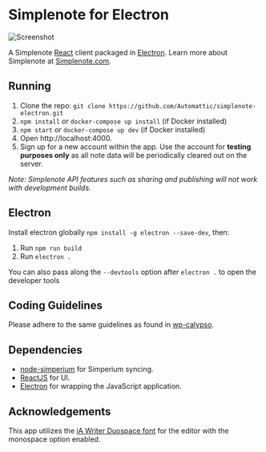 # Simplenote for Electron

![Screenshot](https://simplenoteblog.files.wordpress.com/2016/03/simplenote-linux.png)

A Simplenote [React](https://facebook.github.io/react/) client packaged in [Electron](http://electron.atom.io). Learn more about Simplenote at [Simplenote.com](https://simplenote.com).

## Running

1. Clone the repo: `git clone https://github.com/Automattic/simplenote-electron.git`
2. `npm install` _or_ `docker-compose up install` (if Docker installed)
3. `npm start` _or_ `docker-compose up dev` (if Docker installed)
4. Open http://localhost:4000.
5. Sign up for a new account within the app. Use the account for **testing purposes only** as all note data will be periodically cleared out on the server.

_Note: Simplenote API features such as sharing and publishing will not work with development builds._

## Electron

Install electron globally `npm install -g electron --save-dev`, then:

1. Run `npm run build`
2. Run `electron .`

You can also pass along the `--devtools` option after `electron .` to open the developer tools

## Coding Guidelines

Please adhere to the same guidelines as found in [wp-calypso](https://github.com/Automattic/wp-calypso/blob/master/docs/coding-guidelines.md).

## Dependencies

- [node-simperium](https://github.com/automattic/node-simperium) for Simperium syncing.
- [ReactJS](https://facebook.github.io/react/) for UI.
- [Electron](http://electron.atom.io) for wrapping the JavaScript application.

## Acknowledgements
This app utilizes the [iA Writer Duospace font](https://github.com/iaolo/iA-Fonts/tree/master/iA%20Writer%20Duospace) for the editor with the monospace option enabled.
